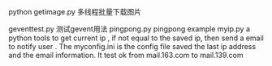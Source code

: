 python 
getimage.py 多线程批量下载图片

geventtest.py 测试gevent用法
pingpong.py pingpong example
myip.py  a python tools to get current ip , if not equal to the saved ip, then send a email to notify user . The myconfig.ini is the config file saved the last ip address and the email information. It test ok from mail.163.com to mail.139.com


